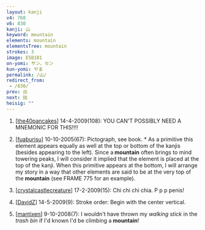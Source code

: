 ```yaml
---
layout: kanji
v4: 768
v6: 830
kanji: 山
keyword: mountain
elements: mountain
elementsTree: mountain
strokes: 3
image: E5B1B1
on-yomi: サン、セン
kun-yomi: やま
permalink: /山/
redirect_from:
 - /830/
prev: 出
next: 拙
heisig: ""
---
```


1) [<a href="http://kanji.koohii.com/profile/the40pancakes">the40pancakes</a>] 14-4-2009(108): YOU CAN&#039;T POSSIBLY NEED A MNEMONIC FOR THIS!!!!

2) [<a href="http://kanji.koohii.com/profile/fuaburisu">fuaburisu</a>] 10-10-2005(67): Pictograph, see book. * As a primitive this element appears equally as well at the top or bottom of the kanjis (besides appearing to the left). Since a<strong> mountain</strong> often brings to mind towering peaks, I will consider it implied that the element is placed at the top of the kanji. When this primitive appears at the bottom, I will arrange my story in a way that other elements are said to be at the very top of the<strong> mountain</strong> (see FRAME 775 for an example).

3) [<a href="http://kanji.koohii.com/profile/crystalcastlecreature">crystalcastlecreature</a>] 17-2-2009(15): Chi chi chi chia. P p p penis!

4) [<a href="http://kanji.koohii.com/profile/DavidZ">DavidZ</a>] 14-5-2009(9): Stroke order: Begin with the center vertical.

5) [<a href="http://kanji.koohii.com/profile/mantixen">mantixen</a>] 9-10-2008(7): I wouldn&#039;t have thrown my <em>walking stick</em> in the <em>trash bin</em> if I&#039;d known I&#039;d be climbing a<strong> mountain</strong>!

